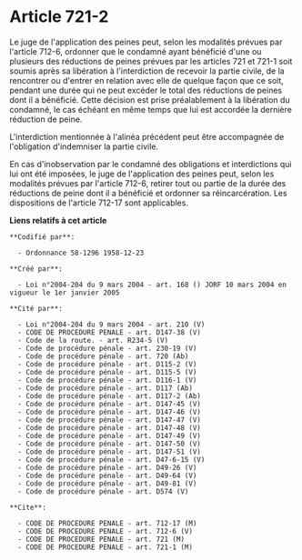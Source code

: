 # Article 721-2

Le juge de l'application des peines peut, selon les modalités prévues par l'article 712-6, ordonner que le condamné ayant
bénéficié d'une ou plusieurs des réductions de peines prévues par les articles 721 et 721-1 soit soumis après sa libération à
l'interdiction de recevoir la partie civile, de la rencontrer ou d'entrer en relation avec elle de quelque façon que ce soit,
pendant une durée qui ne peut excéder le total des réductions de peines dont il a bénéficié. Cette décision est prise
préalablement à la libération du condamné, le cas échéant en même temps que lui est accordée la dernière réduction de peine.

L'interdiction mentionnée à l'alinéa précédent peut être accompagnée de l'obligation d'indemniser la partie civile.

En cas d'inobservation par le condamné des obligations et interdictions qui lui ont été imposées, le juge de l'application
des peines peut, selon les modalités prévues par l'article 712-6, retirer tout ou partie de la durée des réductions de peine
dont il a bénéficié et ordonner sa réincarcération. Les dispositions de l'article 712-17 sont applicables.

**Liens relatifs à cet article**

	**Codifié par**:

	  - Ordonnance 58-1296 1958-12-23

	**Créé par**:

	  - Loi n°2004-204 du 9 mars 2004 - art. 168 () JORF 10 mars 2004 en vigueur le 1er janvier 2005

	**Cité par**:

	  - Loi n°2004-204 du 9 mars 2004 - art. 210 (V)
	  - CODE DE PROCEDURE PENALE - art. D147-38 (V)
	  - Code de la route. - art. R234-5 (V)
	  - Code de procédure pénale - art. 230-19 (V)
	  - Code de procédure pénale - art. 720 (Ab)
	  - Code de procédure pénale - art. D115-2 (V)
	  - Code de procédure pénale - art. D115-5 (V)
	  - Code de procédure pénale - art. D116-1 (V)
	  - Code de procédure pénale - art. D117 (Ab)
	  - Code de procédure pénale - art. D117-2 (Ab)
	  - Code de procédure pénale - art. D147-45 (V)
	  - Code de procédure pénale - art. D147-46 (V)
	  - Code de procédure pénale - art. D147-47 (V)
	  - Code de procédure pénale - art. D147-48 (V)
	  - Code de procédure pénale - art. D147-49 (V)
	  - Code de procédure pénale - art. D147-50 (V)
	  - Code de procédure pénale - art. D147-51 (V)
	  - Code de procédure pénale - art. D47-6-15 (V)
	  - Code de procédure pénale - art. D49-26 (V)
	  - Code de procédure pénale - art. D49-64 (V)
	  - Code de procédure pénale - art. D49-81 (V)
	  - Code de procédure pénale - art. D574 (V)

	**Cite**:

	  - CODE DE PROCEDURE PENALE - art. 712-17 (M)
	  - CODE DE PROCEDURE PENALE - art. 712-6 (V)
	  - CODE DE PROCEDURE PENALE - art. 721 (M)
	  - CODE DE PROCEDURE PENALE - art. 721-1 (M)
